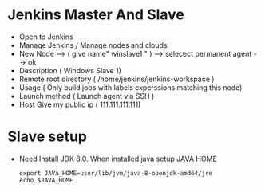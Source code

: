 # Jenkins Master And Slave

- Open to Jenkins
- Manage Jenkins / Manage nodes and clouds
- New Node --> ( give name" winslave1 " ) --> selecect permanent agent --> ok
- Description ( Windows Slave 1)
- Remote root directory ( /home/jenkins/jenkins-workspace )
- Usage ( Only build jobs with labels experssions matching this node)
- Launch method ( Launch agent via SSH )
- Host Give my public ip ( 111.111.111.111)

# Slave setup

- Need Install JDK 8.0. When installed java setup JAVA HOME

      export JAVA_HOME=user/lib/jvm/java-8-openjdk-amd64/jre
      echo $JAVA_HOME



    

